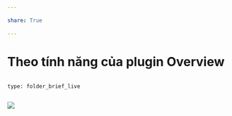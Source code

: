 ---  
share: True  
---  
# Theo tính năng của plugin Overview  
   
```ccard  
type: folder_brief_live  
```  
   
  
![](https://github.com/twibiral/ObsiDOOM/raw/master/images/NeedForSpeed.png)  
